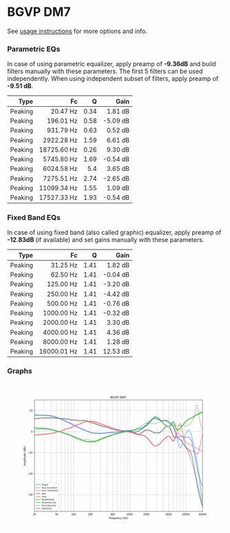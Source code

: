# BGVP DM7
See [usage instructions](https://github.com/jaakkopasanen/AutoEq#usage) for more options and info.

### Parametric EQs
In case of using parametric equalizer, apply preamp of **-9.36dB** and build filters manually
with these parameters. The first 5 filters can be used independently.
When using independent subset of filters, apply preamp of **-9.51 dB**.

| Type    | Fc          |    Q | Gain     |
|--------:|------------:|-----:|---------:|
| Peaking | 20.47 Hz    | 0.34 | 1.81 dB  |
| Peaking | 196.01 Hz   | 0.58 | -5.09 dB |
| Peaking | 931.79 Hz   | 0.63 | 0.52 dB  |
| Peaking | 2922.28 Hz  | 1.59 | 6.61 dB  |
| Peaking | 18725.60 Hz | 0.26 | 9.30 dB  |
| Peaking | 5745.80 Hz  | 1.69 | -0.54 dB |
| Peaking | 6024.58 Hz  | 5.4  | 3.65 dB  |
| Peaking | 7275.51 Hz  | 2.74 | -2.65 dB |
| Peaking | 11099.34 Hz | 1.55 | 1.09 dB  |
| Peaking | 17527.33 Hz | 1.93 | -0.54 dB |

### Fixed Band EQs
In case of using fixed band (also called graphic) equalizer, apply preamp of **-12.83dB**
(if available) and set gains manually with these parameters.

| Type    | Fc          |    Q | Gain     |
|--------:|------------:|-----:|---------:|
| Peaking | 31.25 Hz    | 1.41 | 1.82 dB  |
| Peaking | 62.50 Hz    | 1.41 | -0.04 dB |
| Peaking | 125.00 Hz   | 1.41 | -3.20 dB |
| Peaking | 250.00 Hz   | 1.41 | -4.42 dB |
| Peaking | 500.00 Hz   | 1.41 | -0.76 dB |
| Peaking | 1000.00 Hz  | 1.41 | -0.32 dB |
| Peaking | 2000.00 Hz  | 1.41 | 3.30 dB  |
| Peaking | 4000.00 Hz  | 1.41 | 4.36 dB  |
| Peaking | 8000.00 Hz  | 1.41 | 1.28 dB  |
| Peaking | 16000.01 Hz | 1.41 | 12.53 dB |

### Graphs
![](./BGVP%20DM7.png)